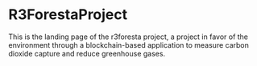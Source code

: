 # R3ForestaProject
This is the landing page of the r3foresta project, a project in favor of the environment through a blockchain-based application to measure carbon dioxide capture and reduce greenhouse gases.
